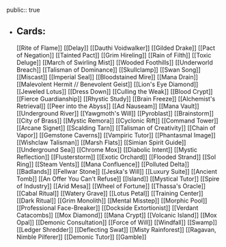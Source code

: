 public:: true
- ## Cards:
	[[Rite of Flame]]
	[[Delay]]
	[[Dauthi Voidwalker]]
	[[Gilded Drake]]
	[[Pact of Negation]]
	[[Tainted Pact]]
	[[Grim Hireling]]
	[[Rain of Filth]]
	[[Toxic Deluge]]
	[[March of Swirling Mist]]
	[[Wooded Foothills]]
	[[Underworld Breach]]
	[[Talisman of Dominance]]
	[[Skullclamp]]
	[[Swan Song]]
	[[Miscast]]
	[[Imperial Seal]]
	[[Bloodstained Mire]]
	[[Mana Drain]]
	[[Malevolent Hermit // Benevolent Geist]]
	[[Lion's Eye Diamond]]
	[[Jeweled Lotus]]
	[[Dress Down]]
	[[Culling the Weak]]
	[[Blood Crypt]]
	[[Fierce Guardianship]]
	[[Rhystic Study]]
	[[Brain Freeze]]
	[[Alchemist's Retrieval]]
	[[Peer into the Abyss]]
	[[Ad Nauseam]]
	[[Mana Vault]]
	[[Underground River]]
	[[Yawgmoth's Will]]
	[[Pyroblast]]
	[[Brainstorm]]
	[[City of Brass]]
	[[Mystic Remora]]
	[[Cyclonic Rift]]
	[[Command Tower]]
	[[Arcane Signet]]
	[[Scalding Tarn]]
	[[Talisman of Creativity]]
	[[Chain of Vapor]]
	[[Gemstone Caverns]]
	[[Vampiric Tutor]]
	[[Phantasmal Image]]
	[[Wishclaw Talisman]]
	[[Marsh Flats]]
	[[Simian Spirit Guide]]
	[[Underground Sea]]
	[[Chrome Mox]]
	[[Diabolic Intent]]
	[[Mystic Reflection]]
	[[Flusterstorm]]
	[[Exotic Orchard]]
	[[Flooded Strand]]
	[[Sol Ring]]
	[[Steam Vents]]
	[[Mana Confluence]]
	[[Polluted Delta]]
	[[Badlands]]
	[[Fellwar Stone]]
	[[Jeska's Will]]
	[[Luxury Suite]]
	[[Ancient Tomb]]
	[[An Offer You Can't Refuse]]
	[[Island]]
	[[Mystical Tutor]]
	[[Spire of Industry]]
	[[Arid Mesa]]
	[[Wheel of Fortune]]
	[[Thassa's Oracle]]
	[[Cabal Ritual]]
	[[Watery Grave]]
	[[Lotus Petal]]
	[[Training Center]]
	[[Dark Ritual]]
	[[Grim Monolith]]
	[[Mental Misstep]]
	[[Morphic Pool]]
	[[Professional Face-Breaker]]
	[[Dockside Extortionist]]
	[[Verdant Catacombs]]
	[[Mox Diamond]]
	[[Mana Crypt]]
	[[Volcanic Island]]
	[[Mox Opal]]
	[[Demonic Consultation]]
	[[Force of Will]]
	[[Windfall]]
	[[Swamp]]
	[[Ledger Shredder]]
	[[Deflecting Swat]]
	[[Misty Rainforest]]
	[[Ragavan, Nimble Pilferer]]
	[[Demonic Tutor]]
	[[Gamble]]
